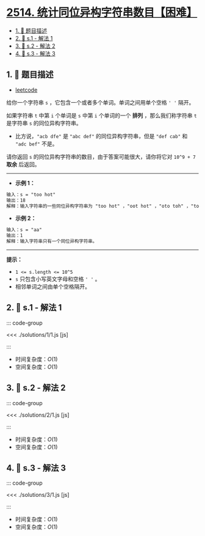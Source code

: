 # [2514. 统计同位异构字符串数目【困难】](https://github.com/tnotesjs/TNotes.leetcode/tree/main/notes/2514.%20%E7%BB%9F%E8%AE%A1%E5%90%8C%E4%BD%8D%E5%BC%82%E6%9E%84%E5%AD%97%E7%AC%A6%E4%B8%B2%E6%95%B0%E7%9B%AE%E3%80%90%E5%9B%B0%E9%9A%BE%E3%80%91)

<!-- region:toc -->

- [1. 📝 题目描述](#1--题目描述)
- [2. 🎯 s.1 - 解法 1](#2--s1---解法-1)
- [3. 🎯 s.2 - 解法 2](#3--s2---解法-2)
- [4. 🎯 s.3 - 解法 3](#4--s3---解法-3)

<!-- endregion:toc -->

## 1. 📝 题目描述

- [leetcode](https://leetcode.cn/problems/count-anagrams/)

给你一个字符串 `s` ，它包含一个或者多个单词。单词之间用单个空格 `' '` 隔开。

如果字符串 `t` 中第 `i` 个单词是 `s` 中第 `i` 个单词的一个 **排列** ，那么我们称字符串 `t` 是字符串 `s` 的同位异构字符串。

- 比方说，`"acb dfe"` 是 `"abc def"` 的同位异构字符串，但是 `"def cab"` 和 `"adc bef"` 不是。

请你返回 `s` 的同位异构字符串的数目，由于答案可能很大，请你将它对 `10^9 + 7` **取余** 后返回。

---

- **示例 1：**

```txt
输入：s = "too hot"
输出：18
解释：输入字符串的一些同位异构字符串为 "too hot" ，"oot hot" ，"oto toh" ，"too toh" 以及 "too oht" 。
```

- **示例 2：**

```txt
输入：s = "aa"
输出：1
解释：输入字符串只有一个同位异构字符串。
```

---

**提示：**

- `1 <= s.length <= 10^5`
- `s` 只包含小写英文字母和空格 `' '` 。
- 相邻单词之间由单个空格隔开。

## 2. 🎯 s.1 - 解法 1

::: code-group

<<< ./solutions/1/1.js [js]

:::

- 时间复杂度：$O(1)$
- 空间复杂度：$O(1)$

## 3. 🎯 s.2 - 解法 2

::: code-group

<<< ./solutions/2/1.js [js]

:::

- 时间复杂度：$O(1)$
- 空间复杂度：$O(1)$

## 4. 🎯 s.3 - 解法 3

::: code-group

<<< ./solutions/3/1.js [js]

:::

- 时间复杂度：$O(1)$
- 空间复杂度：$O(1)$
